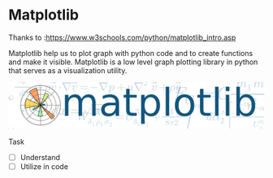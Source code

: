 # Matplotlib 
Thanks to :https://www.w3schools.com/python/matplotlib_intro.asp

Matplotlib help us to plot graph with python code and to create functions and make it visible.
Matplotlib is a low level graph plotting library in python that serves as a visualization utility.

![logo](https://github.com/niehmanyo/ML_training/blob/mac-ML/py_tutorials/Matplotlib_tutorials/Matplotlib_logo.svg.png)


Task
- [ ] Understand 
- [ ] Utilize in code
```python

```